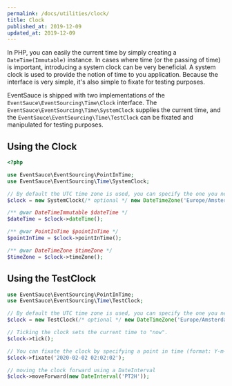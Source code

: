 ```yaml
---
permalink: /docs/utilities/clock/
title: Clock
published_at: 2019-12-09
updated_at: 2019-12-09
---
```


In PHP, you can easily the current time by simply creating a `DateTime(Immutable)`
instance. In cases where time (or the passing of time) is important, introducing a
system clock can be very beneficial. A system clock is used to provide the notion
of time to you application. Because the interface is very simple, it's also simple
to fixate for testing purposes.

EventSauce is shipped with two implementations of the `EventSauce\EventSourcing\Time\Clock`
interface. The `EventSauce\EventSourcing\Time\SystemClock` supplies the current time,
and the `EventSauce\EventSourcing\Time\TestClock` can be fixated and manipulated for
testing purposes.

## Using the Clock

```php
<?php

use EventSauce\EventSourcing\PointInTime;
use EventSauce\EventSourcing\Time\SystemClock;

// By default the UTC time zone is used, you can specify the one you need.
$clock = new SystemClock(/* optional */ new DateTimeZone('Europe/Amsterdam'));

/** @var DateTimeImmutable $dateTime */
$dateTime = $clock->dateTime();

/** @var PointInTime $pointInTime */
$pointInTime = $clock->pointInTime();

/** @var DateTimeZone $timeZone */
$timeZone = $clock->timeZone();
```

## Using the TestClock

```php
use EventSauce\EventSourcing\PointInTime;
use EventSauce\EventSourcing\Time\TestClock;

// By default the UTC time zone is used, you can specify the one you need.
$clock = new TestClock(/* optional */ new DateTimeZone('Europe/Amsterdam'));

// Ticking the clock sets the current time to "now".
$clock->tick();

// You can fixate the clock by specifying a point in time (format: Y-m-d H:i:s.u).
$clock->fixate('2020-02-02 02:02:02');

// moving the clock forward using a DateInterval
$clock->moveForward(new DateInterval('PT2H'));
```

